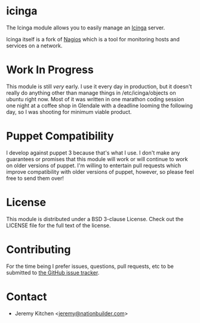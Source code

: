# icinga

The Icinga module allows you to easily manage an [Icinga](https://icinga.org/) server.

Icinga itself is a fork of [Nagios](http://www.nagios.org/) which is a tool for monitoring hosts and services on a network.

# Work In Progress

This module is still *very* early. I use it every day in production, but it doesn't really do anything other than manage things in /etc/icinga/objects on ubuntu right now.
Most of it was written in one marathon coding session one night at a coffee shop in Glendale with a deadline looming the following day, so I was shooting for minimum viable product.

# Puppet Compatibility

I develop against puppet 3 because that's what I use. I don't make any guarantees or promises that this module will work or will continue to work on older versions of puppet.
I'm willing to entertain pull requests which improve compatibility with older versions of puppet, however, so please feel free to send them over!

# License

This module is distributed under a BSD 3-clause License. Check out the LICENSE file for the full text of the license.

# Contributing

For the time being I prefer issues, questions, pull requests, etc to be submitted to [the GitHub issue tracker](https://github.com/3dna/3dna-icinga/issues).

# Contact

* Jeremy Kitchen <[jeremy@nationbuilder.com](mailto:jeremy@nationbuilder.com)>
